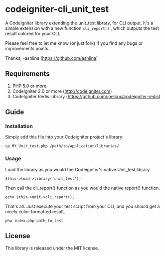 codeigniter-cli_unit_test
======================
A CodeIgniter library extending the unit_test library, for CLI output.
It's a simple extension with a new function `cli_report()` , 
which outputs the test result colored for your CLI.

Please feel free to let me know (or just fork) if you find any bugs or improvements points.

Thanks, -ashiina (https://github.com/ashiina)

Requirements
-----------
1. PHP 5.0 or more
2. CodeIgniter 2.0 or more (http://codeigniter.com)
3. CodeIgniter Redis Library (https://github.com/joelcox/codeigniter-redis)

Guide
-----------
### Installation
Simply add this file into your Codeigniter project's library:
```
cp MY_Unit_test.php /path/to/application/libraries/
```

### Usage
Load the library as you would the Codeigniter's native Unit_test library.
```
$this->load->library('unit_test');
```

Then call the cli_report() function as you would the native report() function.
```
echo $this->unit->cli_report();
```

That's all.
Just execute your test script from your CLI, and you should get a nicely color-formatted result.
```
php index.php path_to_test
```


License
----------
This library is released under the MIT license.


